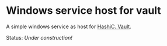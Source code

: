 # Windows service host for vault

A simple windows service as host for [HashiC. Vault](https://vaultproject.io).

Status: *Under construction!*
